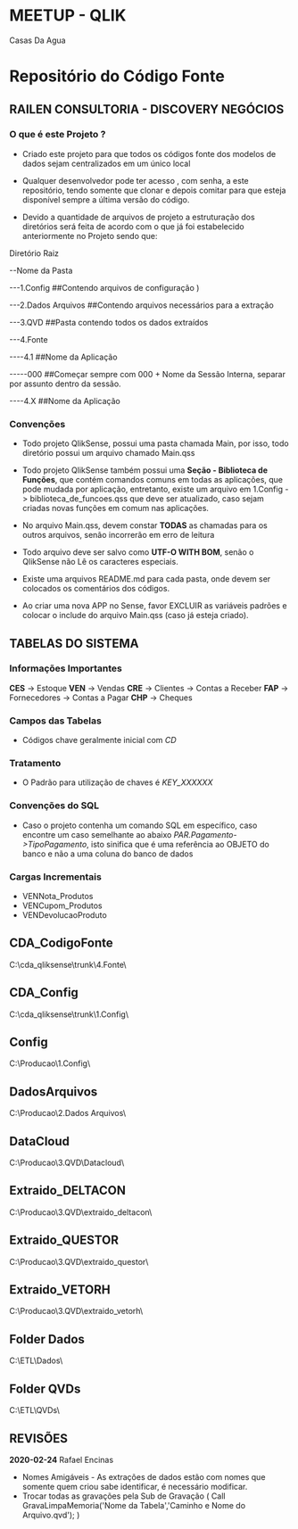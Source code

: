 # MEETUP - QLIK
Casas Da Agua

Repositório do Código Fonte
=============================

## RAILEN CONSULTORIA - DISCOVERY NEGÓCIOS


### O que é este Projeto ?

* Criado este projeto para que todos os códigos fonte dos modelos de dados sejam centralizados em um único local

* Qualquer desenvolvedor pode ter acesso , com senha, a este repositório, tendo somente que clonar e depois comitar para que esteja disponível sempre a última versão do código.

* Devido a quantidade de arquivos de projeto a estruturação dos diretórios será feita de acordo com o que já foi estabelecido anteriormente no Projeto sendo que:

Diretório Raiz

--Nome da Pasta

---1.Config          ##Contendo arquivos de configuração ) 

---2.Dados Arquivos  ##Contendo arquivos necessários para a extração  

---3.QVD             ##Pasta contendo todos os dados extraídos

---4.Fonte

----4.1              ##Nome da Aplicação

-----000             ##Começar sempre com 000  + Nome da Sessão Interna, separar por assunto dentro da sessão.

----4.X              ##Nome da Aplicação


### Convenções
- Todo projeto QlikSense, possui uma pasta chamada Main, por isso, todo diretório possui um arquivo chamado Main.qss

- Todo projeto QlikSense  também possui uma **Seção - Biblioteca de Funções**, que contém comandos comuns em todas as aplicações, que pode mudada por aplicação, entretanto, existe um arquivo em 1.Config -> biblioteca_de_funcoes.qss que deve ser atualizado, caso sejam criadas novas funções em comum nas aplicações.

- No arquivo Main.qss, devem constar **TODAS** as chamadas para os outros arquivos, senão incorrerão em erro de leitura

- Todo arquivo deve ser salvo como **UTF-O WITH BOM**, senão o QlikSense não Lê os caracteres especiais.

- Existe uma arquivos README.md para cada pasta, onde devem ser colocados os comentários dos códigos.

- Ao criar uma nova APP no Sense, favor EXCLUIR as variáveis padrões e colocar o include do arquivo Main.qss (caso já esteja criado).



## TABELAS DO SISTEMA

### Informações Importantes
**CES** -> Estoque
**VEN** -> Vendas
**CRE** -> Clientes -> Contas a Receber
**FAP** -> Fornecedores -> Contas a Pagar
**CHP** -> Cheques

### Campos das Tabelas
- Códigos chave geralmente inicial com *CD*

### Tratamento
- O Padrão para utilização de chaves é _KEY_XXXXXX_

### Convenções do SQL

- Caso o projeto contenha um comando SQL em específico, caso encontre um caso semelhante ao abaixo *PAR.Pagamento->TipoPagamento*, isto sinifica que é uma referência ao OBJETO do banco e não a uma coluna do banco de dados

### Cargas Incrementais
- VENNota_Produtos
- VENCupom_Produtos
- VENDevolucaoProduto


## CDA_CodigoFonte
C:\cda_qliksense\trunk\4.Fonte\

## CDA_Config
C:\cda_qliksense\trunk\1.Config\

## Config
C:\Producao\1.Config\

## DadosArquivos
C:\Producao\2.Dados Arquivos\

## DataCloud
C:\Producao\3.QVD\Datacloud\

## Extraido_DELTACON
C:\Producao\3.QVD\extraido_deltacon\

## Extraido_QUESTOR
C:\Producao\3.QVD\extraido_questor\

## Extraido_VETORH
C:\Producao\3.QVD\extraido_vetorh\

## Folder Dados
C:\ETL\Dados\

## Folder QVDs
C:\ETL\QVDs\



## REVISÕES

**2020-02-24** Rafael Encinas
- Nomes Amigáveis - As extrações de dados estão com nomes que somente quem criou sabe identificar, é necessário modificar.
- Trocar todas as gravações pela Sub de Gravação ( Call GravaLimpaMemoria('Nome da Tabela','Caminho e Nome do Arquivo.qvd'); )
